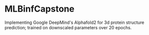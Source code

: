 # MLBinfCapstone
Implementing Google DeepMind's Alphafold2 for 3d protein structure prediction; trained on downscaled parameters over 20 epochs.
